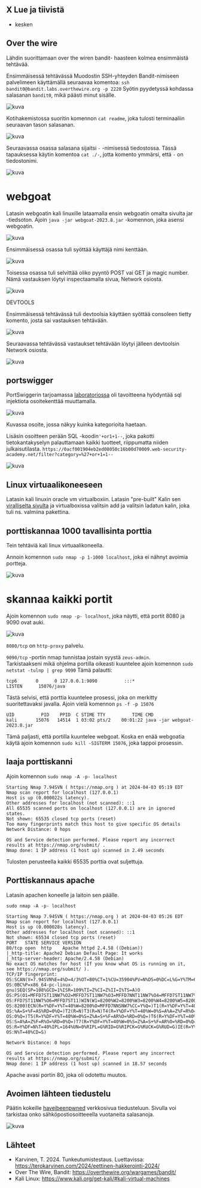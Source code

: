 ## X Lue ja tiivistä
- kesken
  
## Over the wire
Lähdin suorittamaan over the wiren bandit- haasteen kolmea ensimmäistä tehtävää.

Ensimmäisessä tehtävässä Muodostin SSH-yhteyden Bandit-nimiseen palvelimeen käyttämällä seuraavaa komentoa: `ssh bandit0@bandit.labs.overthewire.org -p 2220`
Syötin pyydetyssä kohdassa salasanan `bandit0`, mikä päästi minut sisälle. 

![kuva](images/h1/1.png)

Kotihakemistossa suoritin komennon `cat readme`, joka tulosti terminaaliin seuraavan tason salasanan.

![kuva](images/h1/2.png)

Seuraavassa osassa salasana sijaitsi `-` -nimisessä tiedostossa. Tässä tapauksessa käytin komentoa `cat ./-`, jotta komento ymmärsi, että `-` on tiedostonimi.

![kuva](images/h1/3.png)

# webgoat
Latasin webgoatin kali linuxille lataamalla ensin webgoatin omalta sivulta jar -tiedsoton. Ajoin `java -jar webgoat-2023.8.jar` -komennon, joka asensi webgoatin.

![kuva](images/h1/4.png)

Ensimmäisessä osassa tuli syöttää käyttäjä nimi kenttään.

![kuva](images/h1/5.png)

Toisessa osassa tuli selvittää oliko pyyntö POST vai GET ja magic number. Nämä vastauksen löytyi inspectaamalla sivua, Network osiosta.

![kuva](images/h1/6.png)

DEVTOOLS

Ensimmäisessä tehtävässä tuli devtoolsia käyttäen syöttää consoleen tietty komento, josta sai vastauksen tehtävään.

![kuva](images/h1/webgoat.png)

Seuraavassa tehtävässä vastaukset tehtävään löytyi jälleen devtoolsin Network osiosta.

![kuva](images/h1/8.png)

## portswigger

PortSwiggerin tarjoamassa [laboratoriossa](https://portswigger.net/web-security/sql-injection/lab-retrieve-hidden-data)  oli tavoitteena hyödyntää sql injektiota osoitekenttää muuttamalla.

![kuva](images/h1/sql1.png)

Kuvassa osoite, jossa näkyy kuinka kategorioita haetaan.

Lisäsin osoitteen perään SQL -koodin`'+or1+1--`, joka pakotti tietokantakyselyn palauttamaan kaikki tuotteet, riippumatta niiden julkaisutilasta.
`https://0acf001904eb2ed08050c16b00d70009.web-security-academy.net/filter?category=%27+or+1=1--`

![kuva](images/h1/sql2.png)

## Linux virtuaalikoneeseen
Latasin kali linuxin oracle vm virtualboxiin. Latasin "pre-built" Kalin sen [viralliselta sivulta](https://www.kali.org/get-kali/#kali-virtual-machines) ja virtualboxissa valitsin add ja valitsin ladatun kalin, joka tuli ns. valmiina pakettina.

## porttiskannaa 1000 tavallisinta porttia
Tein tehtäviä kali linux virtuaalikoneella. 

Annoin komennon `sudo nmap -p 1-1000 localhost`, joka ei nähnyt avoimia portteja. 

![kuva](images/h1/9.png)

# skannaa kaikki portit
Ajoin komennon `sudo nmap -p- localhost`, joka näytti, että portit 8080 ja 9090 ovat auki.

![kuva](images/h1/10.png)

`8080/tcp` on `http-proxy` palvelu. 

`9090/tcp` -portin nmap tunnistaa jostain syystä `zeus-admin`.  
Tarkistaakseni mikä ohjelma portilla oikeasti kuuntelee ajoin komennon `sudo netstat -tulnp | grep 9090`
Tämä palautti: 
```
tcp6       0      0 127.0.0.1:9090          :::*                    LISTEN      15076/java
```
Tästä selvisi, että porttia kuuntelee prosessi, joka on merkitty suoritettavaksi javalla. 
Ajoin vielä komennon `ps -f -p 15076` 
```
UID          PID    PPID  C STIME TTY          TIME CMD
kali       15076   14514  1 03:02 pts/2    00:01:22 java -jar webgoat-2023.8.jar
```

Tämä paljasti, että portilla kuuntelee webgoat. Koska en enää webgoatia käytä ajoin komennon `sudo kill -SIGTERM 15076`, joka tappoi prosessin.

## laaja porttiskanni
Ajoin komennon `sudo nmap -A -p- localhost`

```
Starting Nmap 7.94SVN ( https://nmap.org ) at 2024-04-03 05:19 EDT
Nmap scan report for localhost (127.0.0.1)
Host is up (0.000022s latency).
Other addresses for localhost (not scanned): ::1
All 65535 scanned ports on localhost (127.0.0.1) are in ignored states.
Not shown: 65535 closed tcp ports (reset)
Too many fingerprints match this host to give specific OS details
Network Distance: 0 hops

OS and Service detection performed. Please report any incorrect results at https://nmap.org/submit/ .
Nmap done: 1 IP address (1 host up) scanned in 2.49 seconds
```
Tulosten perusteella kaikki 65535 porttia ovat suljettuja. 

## Porttiskannaus apache
Latasin apachen koneelle ja laitoin sen päälle.

```
sudo nmap -A -p- localhost

Starting Nmap 7.94SVN ( https://nmap.org ) at 2024-04-03 05:26 EDT
Nmap scan report for localhost (127.0.0.1)
Host is up (0.000028s latency).
Other addresses for localhost (not scanned): ::1
Not shown: 65534 closed tcp ports (reset)
PORT   STATE SERVICE VERSION
80/tcp open  http    Apache httpd 2.4.58 ((Debian))
|_http-title: Apache2 Debian Default Page: It works
|_http-server-header: Apache/2.4.58 (Debian)
No exact OS matches for host (If you know what OS is running on it, see https://nmap.org/submit/ ).
TCP/IP fingerprint:
OS:SCAN(V=7.94SVN%E=4%D=4/3%OT=80%CT=1%CU=35904%PV=N%DS=0%DC=L%G=Y%TM=660D2
OS:0BC%P=x86_64-pc-linux-gnu)SEQ(SP=108%GCD=1%ISR=109%TI=Z%CI=Z%II=I%TS=A)O
OS:PS(O1=MFFD7ST11NW7%O2=MFFD7ST11NW7%O3=MFFD7NNT11NW7%O4=MFFD7ST11NW7%O5=M
OS:FFD7ST11NW7%O6=MFFD7ST11)WIN(W1=8200%W2=8200%W3=8200%W4=8200%W5=8200%W6=
OS:8200)ECN(R=Y%DF=Y%T=40%W=8200%O=MFFD7NNSNW7%CC=Y%Q=)T1(R=Y%DF=Y%T=40%S=O
OS:%A=S+%F=AS%RD=0%Q=)T2(R=N)T3(R=N)T4(R=Y%DF=Y%T=40%W=0%S=A%A=Z%F=R%O=%RD=
OS:0%Q=)T5(R=Y%DF=Y%T=40%W=0%S=Z%A=S+%F=AR%O=%RD=0%Q=)T6(R=Y%DF=Y%T=40%W=0%
OS:S=A%A=Z%F=R%O=%RD=0%Q=)T7(R=Y%DF=Y%T=40%W=0%S=Z%A=S+%F=AR%O=%RD=0%Q=)U1(
OS:R=Y%DF=N%T=40%IPL=164%UN=0%RIPL=G%RID=G%RIPCK=G%RUCK=G%RUD=G)IE(R=Y%DFI=
OS:N%T=40%CD=S)

Network Distance: 0 hops

OS and Service detection performed. Please report any incorrect results at https://nmap.org/submit/ .
Nmap done: 1 IP address (1 host up) scanned in 18.57 seconds

```

Apache avasi portin 80, joka oli odotettu muutos.


## Avoimen lähteen tiedustelu
Päätin kokeille [haveibeenpwned](https://haveibeenpwned.com/) verkkosivua tiedusteluun. Sivulla voi tarkistaa onko sähköpostiosoitteeella vuotaneita salasanoja. 

![kuva](images/h1/11.png)

## Lähteet
- Karvinen, T. 2024. Tunkeutumistestaus. Luettavissa: https://terokarvinen.com/2024/eettinen-hakkerointi-2024/
- Over The Wire, Bandit: https://overthewire.org/wargames/bandit/
- Kali Linux: https://www.kali.org/get-kali/#kali-virtual-machines
